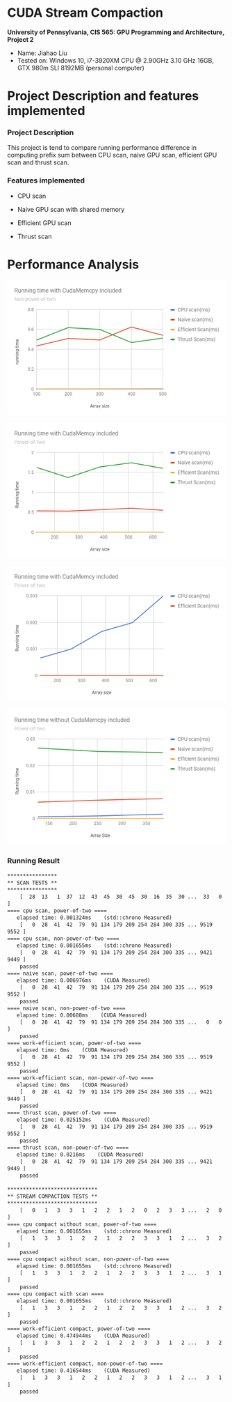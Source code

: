 CUDA Stream Compaction
======================

**University of Pennsylvania, CIS 565: GPU Programming and Architecture, Project 2**

* Name: Jiahao Liu
* Tested on: Windows 10, i7-3920XM CPU @ 2.90GHz 3.10 GHz 16GB, GTX 980m SLI 8192MB (personal computer)

Project Description and features implemented
======================

### Project Description

This project is tend to compare running performance difference in computing prefix sum between CPU scan, naive GPU scan, efficient GPU scan and thrust scan.

### Features implemented

* CPU scan

* Naive GPU scan with shared memory

* Efficient GPU scan

* Thrust scan

Performance Analysis
======================

![](img/1.png)

![](img/2.png)

![](img/3.png)

![](img/4.png)


### Running Result

```
****************
** SCAN TESTS **
****************
    [  28  13   1  37  12  43  45  30  45  30  16  35  30 ...  33   0 ]
==== cpu scan, power-of-two ====
   elapsed time: 0.001324ms    (std::chrono Measured)
    [   0  28  41  42  79  91 134 179 209 254 284 300 335 ... 9519 9552 ]
==== cpu scan, non-power-of-two ====
   elapsed time: 0.001655ms    (std::chrono Measured)
    [   0  28  41  42  79  91 134 179 209 254 284 300 335 ... 9421 9449 ]
    passed
==== naive scan, power-of-two ====
   elapsed time: 0.006976ms    (CUDA Measured)
    [   0  28  41  42  79  91 134 179 209 254 284 300 335 ... 9519 9552 ]
    passed
==== naive scan, non-power-of-two ====
   elapsed time: 0.00688ms    (CUDA Measured)
    [   0  28  41  42  79  91 134 179 209 254 284 300 335 ...   0   0 ]
    passed
==== work-efficient scan, power-of-two ====
   elapsed time: 0ms    (CUDA Measured)
    [   0  28  41  42  79  91 134 179 209 254 284 300 335 ... 9519 9552 ]
    passed
==== work-efficient scan, non-power-of-two ====
   elapsed time: 0ms    (CUDA Measured)
    [   0  28  41  42  79  91 134 179 209 254 284 300 335 ... 9421 9449 ]
    passed
==== thrust scan, power-of-two ====
   elapsed time: 0.025152ms    (CUDA Measured)
    [   0  28  41  42  79  91 134 179 209 254 284 300 335 ... 9519 9552 ]
    passed
==== thrust scan, non-power-of-two ====
   elapsed time: 0.0216ms    (CUDA Measured)
    [   0  28  41  42  79  91 134 179 209 254 284 300 335 ... 9421 9449 ]
    passed

*****************************
** STREAM COMPACTION TESTS **
*****************************
    [   0   1   3   3   1   2   2   1   2   0   2   3   3 ...   2   0 ]
==== cpu compact without scan, power-of-two ====
   elapsed time: 0.001655ms    (std::chrono Measured)
    [   1   3   3   1   2   2   1   2   2   3   3   1   2 ...   3   2 ]
    passed
==== cpu compact without scan, non-power-of-two ====
   elapsed time: 0.001655ms    (std::chrono Measured)
    [   1   3   3   1   2   2   1   2   2   3   3   1   2 ...   3   1 ]
    passed
==== cpu compact with scan ====
   elapsed time: 0.001655ms    (std::chrono Measured)
    [   1   3   3   1   2   2   1   2   2   3   3   1   2 ...   3   2 ]
    passed
==== work-efficient compact, power-of-two ====
   elapsed time: 0.474944ms    (CUDA Measured)
    [   1   3   3   1   2   2   1   2   2   3   3   1   2 ...   3   2 ]
    passed
==== work-efficient compact, non-power-of-two ====
   elapsed time: 0.416544ms    (CUDA Measured)
    [   1   3   3   1   2   2   1   2   2   3   3   1   2 ...   3   1 ]
    passed

```